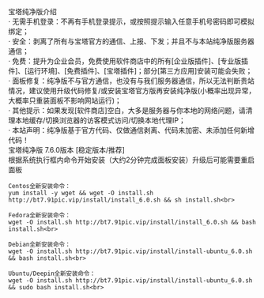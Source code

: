 宝塔纯净版介绍<br>
· 无需手机登录：不再有手机登录提示，或按照提示输入任意手机号密码即可模拟绑定；<br>
· 安全：剥离了所有与宝塔官方的通信、上报、下发；并且不与本站纯净版服务器通信；<br>
· 免费：提升为企业会员，免费使用软件商店中的所有[企业版插件]、[专业版插件]、[运行环境]、[免费插件]、[宝塔插件]；部分[第三方应用]安装可能会失败；<br>
· 面板修复：纯净版不与官方通信，也没有与我们服务器通信，所以无法判断贵站情况，建议使用升级代码修复/或安装宝塔官方版再安装纯净版(小概率出现异常，大概率只重装面板不影响网站运行)；<br>
· 其他提示：如果发现[软件商店]空白，大多是服务器与你本地的网络问题，请清理本地缓存/切换浏览器的访客模式访问/切换本地代理IP；<br>
· 本站声明：纯净版基于官方代码、仅做通信剥离、代码未加密、未添加任何新增代码！<br>
宝塔纯净版 7.6.0版本 [稳定版本/推荐]<br>
根据系统执行框内命令开始安装（大约2分钟完成面板安装）升级后可能需要重启面板<br>
```
Centos全新安装命令：
yum install -y wget && wget -O install.sh http://bt7.91pic.vip/install/install_6.0.sh && sh install.sh<br>
```
```
Fedora全新安装命令：
wget -O install.sh http://bt7.91pic.vip/install/install_6.0.sh && bash install.sh<br>
```
```
Debian全新安装命令：
wget -O install.sh http://bt7.91pic.vip/install/install-ubuntu_6.0.sh && bash install.sh<br>
```
```
Ubuntu/Deepin全新安装命令：
wget -O install.sh http://bt7.91pic.vip/install/install-ubuntu_6.0.sh && sudo bash install.sh<br>
```
